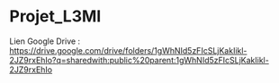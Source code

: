 # Projet_L3MI


Lien Google Drive : https://drive.google.com/drive/folders/1gWhNId5zFIcSLjKakIikl-2JZ9rxEhIo?q=sharedwith:public%20parent:1gWhNId5zFIcSLjKakIikl-2JZ9rxEhIo
